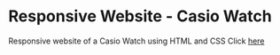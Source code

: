 # Responsive Website - Casio Watch
 Responsive website of a Casio Watch using HTML and CSS
 Click [here](https://deep0902.github.io/Responsive-Website-Casio-Watch/)
